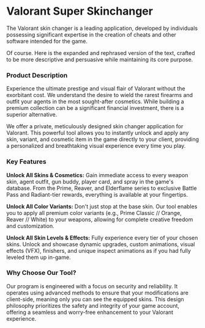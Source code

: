 # Valorant Super Skinchanger
The Valorant skin changer is a leading application, developed by individuals possessing significant expertise in the creation of cheats and other software intended for the game.


Of course. Here is the expanded and rephrased version of the text, crafted to be more descriptive and persuasive while maintaining its core purpose.



### **Product Description**

Experience the ultimate prestige and visual flair of Valorant without the exorbitant cost. We understand the desire to wield the rarest firearms and outfit your agents in the most sought-after cosmetics. While building a premium collection can be a significant financial investment, there is a superior alternative.

We offer a private, meticulously designed skin changer application for Valorant. This powerful tool allows you to instantly unlock and apply any skin, variant, and cosmetic item in the game directly to your client, providing a personalized and breathtaking visual experience every time you play.

### **Key Features**

**Unlock All Skins & Cosmetics:** Gain immediate access to every weapon skin, agent outfit, gun buddy, player card, and spray in the game's database. From the Prime, Reaver, and Elderflame series to exclusive Battle Pass and Radiant-tier rewards, everything is available at your fingertips.

 **Unlock All Color Variants:** Don't just stop at the base skin. Our tool enables you to apply all premium color variants (e.g., Prime Classic // Orange, Reaver // White) to your weapons, allowing for complete creative freedom and customization.

**Unlock All Skin Levels & Effects:** Fully experience every tier of your chosen skins. Unlock and showcase dynamic upgrades, custom animations, visual effects (VFX), finishers, and unique inspect animations as if you had fully leveled them up in-game.

### **Why Choose Our Tool?**

Our program is engineered with a focus on security and reliability. It operates using advanced methods to ensure that your modifications are client-side, meaning only you can see the equipped skins. This design philosophy prioritizes the safety and integrity of your game account, offering a seamless and worry-free enhancement to your Valorant experience.
